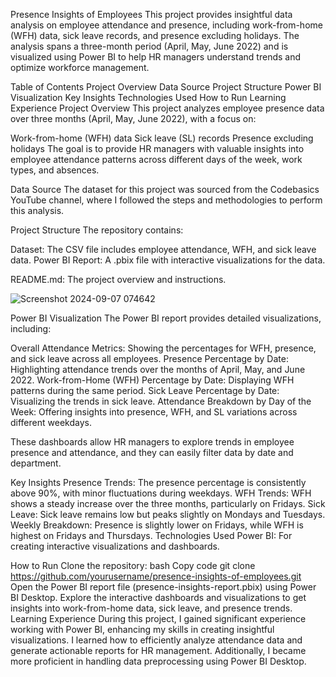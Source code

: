 Presence Insights of Employees
This project provides insightful data analysis on employee attendance and presence, including work-from-home (WFH) data, sick leave records, and presence excluding holidays. The analysis spans a three-month period (April, May, June 2022) and is visualized using Power BI to help HR managers understand trends and optimize workforce management.

Table of Contents
Project Overview
Data Source
Project Structure
Power BI Visualization
Key Insights
Technologies Used
How to Run
Learning Experience
Project Overview
This project analyzes employee presence data over three months (April, May, June 2022), with a focus on:

Work-from-home (WFH) data
Sick leave (SL) records
Presence excluding holidays
The goal is to provide HR managers with valuable insights into employee attendance patterns across different days of the week, work types, and absences.

Data Source
The dataset for this project was sourced from the Codebasics YouTube channel, where I followed the steps and methodologies to perform this analysis.

Project Structure
The repository contains:

Dataset: The CSV file includes employee attendance, WFH, and sick leave data.
Power BI Report: A .pbix file with interactive visualizations for the data.

README.md: The project overview and instructions.


![Screenshot 2024-09-07 074642](https://github.com/user-attachments/assets/49a9e8a8-b551-48c7-a592-27ef4694273c)

Power BI Visualization
The Power BI report provides detailed visualizations, including:

Overall Attendance Metrics: Showing the percentages for WFH, presence, and sick leave across all employees.
Presence Percentage by Date: Highlighting attendance trends over the months of April, May, and June 2022.
Work-from-Home (WFH) Percentage by Date: Displaying WFH patterns during the same period.
Sick Leave Percentage by Date: Visualizing the trends in sick leave.
Attendance Breakdown by Day of the Week: Offering insights into presence, WFH, and SL variations across different weekdays.

These dashboards allow HR managers to explore trends in employee presence and attendance, and they can easily filter data by date and department.

Key Insights
Presence Trends: The presence percentage is consistently above 90%, with minor fluctuations during weekdays.
WFH Trends: WFH shows a steady increase over the three months, particularly on Fridays.
Sick Leave: Sick leave remains low but peaks slightly on Mondays and Tuesdays.
Weekly Breakdown: Presence is slightly lower on Fridays, while WFH is highest on Fridays and Thursdays.
Technologies Used
Power BI: For creating interactive visualizations and dashboards.

How to Run
Clone the repository:
bash
Copy code
git clone https://github.com/yourusername/presence-insights-of-employees.git
Open the Power BI report file (presence-insights-report.pbix) using Power BI Desktop.
Explore the interactive dashboards and visualizations to get insights into work-from-home data, sick leave, and presence trends.
Learning Experience
During this project, I gained significant experience working with Power BI, enhancing my skills in creating insightful visualizations. I learned how to efficiently analyze attendance data and generate actionable reports for HR management. Additionally, I became more proficient in handling data preprocessing using Power BI Desktop.
